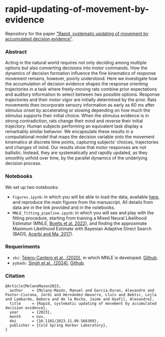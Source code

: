 # rapid-updating-of-movement-by-evidence
Repository for the paper ["Rapid, systematic updating of movement by accumulated decision evidence"](https://www.biorxiv.org/content/10.1101/2023.11.09.566389v2).

### Abstract
Acting in the natural world requires not only deciding among multiple options but also converting decisions into motor commands. How the dynamics of decision formation influence the fine kinematics of response movement remains, however, poorly understood. Here we investigate how the accumulation of decision evidence shapes the response orienting trajectories in a task where freely-moving rats combine prior expectations and auditory information to select between two possible options. Response trajectories and their motor vigor are initially determined by the prior. Rats movements then incorporate sensory information as early as 60 ms after stimulus onset by accelerating or slowing depending on how much the stimulus supports their initial choice. When the stimulus evidence is in strong contradiction, rats change their mind and reverse their initial trajectory. Human subjects performing an equivalent task display a remarkably similar behavior. We encapsulate these results in a computational model that maps the decision variable onto the movement kinematics at discrete time points, capturing subjects’ choices, trajectories and changes of mind. Our results show that motor responses are not ballistic. Instead, they are systematically and rapidly updated, as they smoothly unfold over time, by the parallel dynamics of the underlying decision process.

### Notebooks
We set up two notebooks:
- ```Figures.ipynb```: in which you will be able to load the data, available [here](https://osf.io/794vk/), and reproduce the main figures from the manuscript. All details from data are in the link provided and in the notebooks.
- ```MNLE_fitting_pipeline.ipynb```: in which you will see and play with the fitting procedure, starting from training a Mixed Neural Likelihood Estimator (MNLE, [Boelts et al. 2022](https://elifesciences.org/articles/77220)), and finding the approximate Maximum Likelihood Estimate with Bayesian Adaptive Direct Search (BADS, [Acerbi and Ma, 2017](https://papers.nips.cc/paper_files/paper/2017/hash/df0aab058ce179e4f7ab135ed4e641a9-Abstract.html)).

### Requeriments
- ```sbi```: [Tejero-Cantero et al., (2020)](https://joss.theoj.org/papers/10.21105/joss.02505), in which MNLE is developed. [Github](https://github.com/sbi-dev/sbi).
- ```pybads```: [Singh et al., (2024)](https://joss.theoj.org/papers/10.21105/joss.05694), [Github](https://github.com/acerbilab/pybads).


### Citation
```
@Article{MolanoMazon2023,
  author    = {Molano-Mazón, Manuel and Garcia-Duran, Alexandre and Pastor-Ciurana, Jordi and Hernández-Navarro, Lluís and Bektic, Lejla and Lombardo, Debora and de la Rocha, Jaime and Hyafil, Alexandre},
  title     = {Rapid, systematic updating of movement by accumulated decision evidence},
  year      = {2023},
  month     = nov,
  doi       = {10.1101/2023.11.09.566389},
  publisher = {Cold Spring Harbor Laboratory},
}
```
